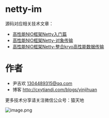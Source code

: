 # netty-im

源码对应相关技术文章：

- [高性能NIO框架Netty入门篇](http://cxytiandi.com/blog/detail/17345)
- [高性能NIO框架Netty-对象传输](http://cxytiandi.com/blog/detail/17403)
- [高性能NIO框架Netty-整合kryo高性能数据传输](http://cxytiandi.com/blog/detail/17436)

# 作者
- 尹吉欢 1304489315@qq.com
- 博客 http://cxytiandi.com/blogs/yinjihuan

更多技术分享请关注微信公众号：猿天地

![image.png](http://upload-images.jianshu.io/upload_images/2685774-da01a73d0cfc3f35.png?imageMogr2/auto-orient/strip%7CimageView2/2/w/1240)

